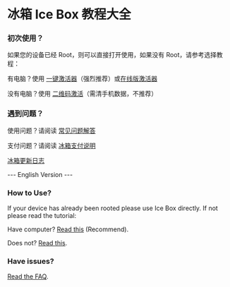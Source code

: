 <script src="/main.js?raw=true"></script>

# 冰箱 Ice Box 教程大全

### 初次使用？

如果您的设备已经 Root，则可以直接打开使用，如果没有 Root，请参考选择教程：

有电脑？使用 [一键激活器](https://iceboxdoc.catchingnow.com/一键激活工具)（强烈推荐）或[在线版激活器](https://iceboxdoc.catchingnow.com/%E7%BD%91%E9%A1%B5%E7%89%88%E6%BF%80%E6%B4%BB%E5%99%A8)

没有电脑？使用 [二维码激活](https://iceboxdoc.catchingnow.com/免%20Root%20免电脑设置)（需清手机数据，不推荐）

### 遇到问题？

使用问题？请阅读 [常见问题解答](https://iceboxdoc.catchingnow.com/FAQ%20常见问题)

支付问题？请阅读 [冰箱支付说明](https://iceboxdoc.catchingnow.com/%E8%BD%AF%E4%BB%B6%E8%B4%AD%E4%B9%B0%E8%AF%B4%E6%98%8E)

[冰箱更新日志](./changelog.md)

 --- English Version ---

### How to Use?
 
If your device has already been rooted please use Ice Box directly. If not please read the tutorial:

Have computer? [Read this](https://iceboxdoc.catchingnow.com/Device%20Owner%20(Non%20Root)%20Setup) (Recommend).

Does not? [Read this](https://iceboxdoc.catchingnow.com/QR%20Code%20(Non%20Root)%20Setup).

### Have issues?
[Read the FAQ](https://iceboxdoc.catchingnow.com/FAQ).

